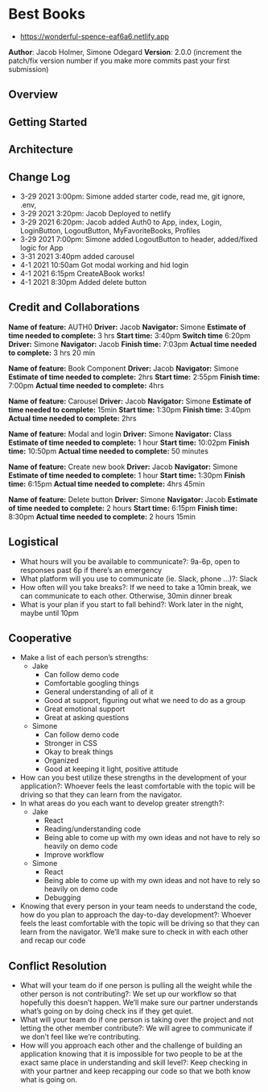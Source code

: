 # Best Books
- https://wonderful-spence-eaf6a6.netlify.app

**Author**: Jacob Holmer, Simone Odegard
**Version**: 2.0.0 (increment the patch/fix version number if you make more commits past your first submission)

## Overview
<!-- Provide a high level overview of what this application is and why you are building it, beyond the fact that it's an assignment for this class. (i.e. What's your problem domain?) -->

## Getting Started
<!-- What are the steps that a user must take in order to build this app on their own machine and get it running? -->

## Architecture
<!-- Provide a detailed description of the application design. What technologies (languages, libraries, etc) you're using, and any other relevant design information. -->

## Change Log
- 3-29 2021 3:00pm: Simone added starter code, read me, git ignore, .env, 
- 3-29 2021 3:20pm: Jacob Deployed to netlify
- 3-29 2021 6:20pm: Jacob added Auth0 to App, index, Login, LoginButton, LogoutButton, MyFavoriteBooks, Profiles
- 3-29 2021 7:00pm: Simone added LogoutButton to header, added/fixed logic for App
- 3-31 2021 3:40pm added carousel
- 4-1 2021 10:50am Got modal working and hid login
- 4-1 2021 6:15pm CreateABook works!
- 4-1 2021 8:30pm Added delete button

## Credit and Collaborations
<!-- Give credit (and a link) to other people or resources that helped you build this application. -->

**Name of feature:** AUTH0
**Driver:** Jacob
**Navigator:** Simone
**Estimate of time needed to complete:** 3 hrs
**Start time:** 3:40pm 
**Switch time** 6:20pm
**Driver:** Simone
**Navigator:** Jacob
**Finish time:** 7:03pm
**Actual time needed to complete:** 3 hrs 20 min

**Name of feature:** Book Component
**Driver:** Jacob
**Navigator:** Simone
**Estimate of time needed to complete:** 2hrs
**Start time:** 2:55pm
**Finish time:** 7:00pm
**Actual time needed to complete:** 4hrs

**Name of feature:** Carousel
**Driver:** Jacob
**Navigator:** Simone
**Estimate of time needed to complete:** 15min
**Start time:** 1:30pm
**Finish time:** 3:40pm
**Actual time needed to complete:** 2hrs

**Name of feature:** Modal and login
**Driver:** Simone
**Navigator:** Class
**Estimate of time needed to complete:** 1 hour
**Start time:** 10:02pm
**Finish time:** 10:50pm
**Actual time needed to complete:** 50 minutes

**Name of feature:** Create new book
**Driver:** Jacob
**Navigator:** Simone
**Estimate of time needed to complete:** 1 hour
**Start time:** 1:30pm
**Finish time:** 6:15pm
**Actual time needed to complete:** 4hrs 45min 

**Name of feature:** Delete button
**Driver:** Simone
**Navigator:** Jacob
**Estimate of time needed to complete:** 2 hours
**Start time:** 6:15pm
**Finish time:** 8:30pm
**Actual time needed to complete:** 2 hours 15min


## Logistical
- What hours will you be available to communicate?: 9a-6p, open to responses past 6p if there’s an emergency
- What platform will you use to communicate (ie. Slack, phone …)?: Slack
- How often will you take breaks?: If we need to take a 10min break, we can communicate to each other. Otherwise, 30min dinner break
- What is your plan if you start to fall behind?: Work later in the night, maybe until 10pm

## Cooperative
- Make a list of each person’s strengths:
  - Jake
    - Can follow demo code
    - Comfortable googling things
    - General understanding of all of it
    - Good at support, figuring out what we need to do as a group
    - Great emotional support
    - Great at asking questions
  - Simone
    - Can follow demo code
    - Stronger in CSS
    - Okay to break things
    - Organized
    - Good at keeping it light, positive attitude
- How can you best utilize these strengths in the development of your application?: Whoever feels the least comfortable with the topic will be driving so that they can learn from the navigator.
- In what areas do you each want to develop greater strength?:
  - Jake
    - React
    - Reading/understanding code
    - Being able to come up with my own ideas and not have to rely so heavily on demo code
    - Improve workflow
  - Simone
    - React
    - Being able to come up with my own ideas and not have to rely so heavily on demo code
    - Debugging
- Knowing that every person in your team needs to understand the code, how do you plan to approach the day-to-day development?: Whoever feels the least comfortable with the topic will be driving so that they can learn from the navigator. We’ll make sure to check in with each other and recap our code

## Conflict Resolution
- What will your team do if one person is pulling all the weight while the other person is not contributing?: We set up our workflow so that hopefully this doesn’t happen. We’ll make sure our partner understands what’s going on by doing check ins if they get quiet.
- What will your team do if one person is taking over the project and not letting the other member contribute?: We will agree to communicate if we don’t feel like we’re contributing.
- How will you approach each other and the challenge of building an application knowing that it is impossible for two people to be at the exact same place in understanding and skill level?: Keep checking in with your partner and keep recapping our code so that we both know what is going on.
